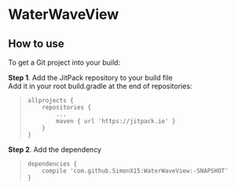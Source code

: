 # WaterWaveView

## 

## How to use
To get a Git project into your build:   

**Step 1**. Add the JitPack repository to your build file   
Add it in your root build.gradle at the end of repositories:    
>     allprojects {  
>         repositories {  
>             ... 
>             maven { url 'https://jitpack.io' }      
>         }   
>     }   
  
**Step 2**. Add the dependency
>     dependencies {         
>         compile 'com.github.SimonX15:WaterWaveView:-SNAPSHOT'   
>     }
